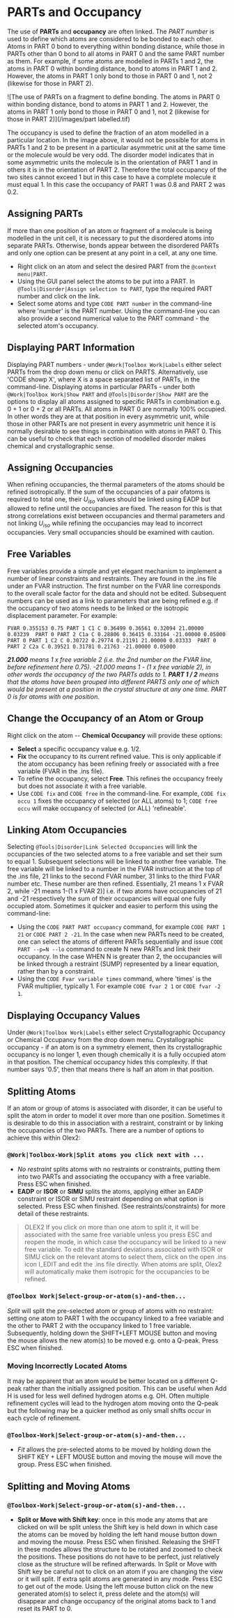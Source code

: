 # PARTs and Occupancy
The use of **PARTs** and **occupancy** are often linked. 
The *PART number* is used to define which atoms are considered to be bonded to each other. Atoms in PART 0 bond to everything within bonding distance, while those in PARTs other than 0 bond to all atoms in PART 0 and the same PART number as them.  For example, if some atoms are modelled in PARTs 1 and 2, the atoms in PART 0 within bonding distance, bond to atoms in PART 1 and 2. However, the atoms in PART 1 only bond to those in PART 0 and 1, not 2 (likewise for those in PART 2).

![The use of PARTs on a fragment to define bonding. The atoms in PART 0 within bonding distance, bond to atoms in PART 1 and 2. However, the atoms in PART 1 only bond to those in PART 0 and 1, not 2 (likewise for those in PART 2)](/images/part labelled.tif)

The occupancy is used to define the fraction of an atom modelled in a particular location. In the image above, it would not be possible for atoms in PARTs 1 and 2 to be present in a particular asymmetric unit at the same time or the molecule would be very odd. The disorder model indicates that in some asymmetric units the molecule is in the orientation of PART 1 and in others it is in the orientation of PART 2. Therefore the total occupancy of the two sites cannot exceed 1 but in this case to have a complete molecule it must equal 1. In this case the occupancy of PART 1 was 0.8 and PART 2 was 0.2.

## Assigning PARTs
If more than one position of an atom or fragment of a molecule is being modelled in the unit cell, it is necessary to put the disordered atoms into separate PARTs. Otherwise, bonds appear between the disordered PARTs and only one option can be present at any point in a cell, at any one time.

- Right click on an atom and select the desired PART from the `@context menu|PART`.
- Using the GUI panel select the atoms to be put into a PART. In `@Tools|Disorder|Assign selection to PART`, type the required PART number and click on the link.
- Select some atoms and type `CODE PART number` in the command-line where 'number' is the PART number. Using the command-line you can also provide a second numerical value to the PART command - the selected atom's occupancy.

## Displaying PART Information
Displaying PART numbers - under `@Work|Toolbox Work|Labels` either select PARTs from the drop down menu or click on PARTS. Alternatively, use 'CODE showp X', where X is a space separated list of PARTs, in the command-line.
Displaying atoms in particular PARTs - under both `@Work|Toolbox Work|Show PART` and `@Tools|Disorder|Show PART` are the options to display all atoms assigned to specific PARTs in combination e.g. 0 + 1 or 0 + 2 or all PARTs.
All atoms in PART 0 are normally 100% occupied. In other words they are at that position in every asymmetric unit, while those in other PARTs are not present in every asymmetric unit hence it is normally desirable to see things in combination with atoms in PART 0. This can be useful to check that each section of modelled disorder makes chemical and crystallographic sense.

## Assigning Occupancies
When refining occupancies, the thermal parameters of the atoms should be refined isotropically. If the sum of the occupancies of a pair ofatoms is required to total one, their $U_{iso}$ values should be linked using EADP but allowed to refine until the occupancies are fixed. The reason for this is that strong correlations exist between occupancies and thermal parameters and not linking $U_{iso}$ while refining the occupancies may lead to incorrect occupancies. Very small occupancies should be examined with caution.

## Free Variables
Free variables provide a simple and yet elegant mechanism to implement a number of linear constraints and restraints. They are found in the .ins file under an FVAR instruction. The first number on the FVAR line corresponds to the overall scale factor for the data and should not be edited. Subsequent numbers can be used as a link to parameters that are being refined e.g. if the occupancy of two atoms needs to be linked or the isotropic displacement parameter. 
For example:

`FVAR 0.355153 0.75
PART 1
C1 C 0.36499 0.36561 0.32094 21.00000 0.03239 
PART 0
PART 2
C1a C 0.28806 0.36415 0.33164 -21.00000 0.05000 
PART 0
PART 1
C2 C 0.30722 0.29774 0.21191 21.00000 0.03333 
PART 0
PART 2
C2a C 0.39521 0.31781 0.21763 -21.00000 0.05000`

***21.000** means 1 x free variable 2 (i.e. the 2nd number on the FVAR line, before refinement here 0.75). -21.000 means 1 - (1 x free variable 2), in other words the occupancy of the two PARTs adds to 1.
**PART 1 / 2** means that the atoms have been grouped into different PARTS only one of which would be present at a position in the crystal structure at any one time. PART 0 is for atoms with one position.*

## Change the Occupancy of an Atom or Group
Right click on the atom -- **Chemical Occupancy** will provide these options:

- **Select** a specific occupancy value e.g. 1/2.
- **Fix** the occupancy to its current refined value. This is only applicable if the atom occupancy has been refining freely or associated with a free variable (FVAR in the .ins file).
- To refine the occupancy, select **Free**. This refines the occupancy freely but does not associate it with a free variable.
- Use `CODE fix` and `CODE free` in the command-line. For example, `CODE fix occu 1` fixes the occupancy of selected (or ALL atoms) to 1; `CODE free occu` will make occupancy of selected (or ALL) 'refineable'.

## Linking Atom Occupancies
Selecting `@Tools|Disorder|Link Selected Occupancies` will link the occupancies of the two selected atoms to a free variable and set their sum to equal 1. Subsequent selections will be linked to another free variable.
The free variable will be linked to a number in the FVAR instruction at the top of the .ins file, 21 links to the second FVAR number, 31 links to the third FVAR number etc. These number are then refined. Essentially, 21 means 1 x FVAR 2, while -21 means 1-(1 x FVAR 2)] i.e. if two atoms have occupancies of 21 and -21 respectively the sum of their occupancies will equal one fully occupied atom.
Sometimes it quicker and easier to perform this using the command-line:

- Using the `CODE PART PART occupancy` command, for example `CODE PART 1 21` or `CODE PART 2 -21`. In the case when new PARTs need to be created, one can select the atoms of different PARTs sequentially and issue `CODE PART --p=N --lo` command to create N new PARTs and link their occupancy. In the case WHEN N is greater than 2, the occupancies will be linked through a restraint (SUMP) represented by a linear equation, rather than by a constraint.
- Using the `CODE Fvar variable times` command, where 'times' is the FVAR multiplier, typically 1. For example `CODE fvar 2 1` or `CODE fvar -2 1`.

## Displaying Occupancy Values
Under `@Work|Toolbox Work|Labels` either select Crystallographic Occupancy or Chemical Occupancy from the drop down menu. Crystallographic occupancy - if an atom is on a symmetry element, then its crystallographic occupancy is no longer 1, even though chemically it is a fully occupied atom in that position. The chemical occupancy hides this complexity. If that number says '0.5', then that means there is half an atom in that position.

## Splitting Atoms 
If an atom or group of atoms is associated with disorder, it can be useful to split the atom in order to model it over more than one position. Sometimes it is desirable to do this in association with a restraint, constraint or by linking the occupancies of the two PARTs. There are a number of options to achieve this within Olex2:

### `@Work|Toolbox-Work|Split atoms you click next with ...` 

- *No restraint* splits atoms with no restraints or constraints, putting them into two PARTs and associating the occupancy with a free variable. Press ESC when finished.
- **EADP** or **ISOR** or **SIMU** splits the atoms, applying either an EADP constraint or ISOR or SIMU restraint depending on what option is selected. Press ESC when finished. (See restraints/constraints) for more detail of these restraints.

>OLEX2 If you click on more than one atom to split it, it will be associated with the same free variable unless you press ESC and reopen the mode, in which case the occupancy will be linked to a new free variable. To edit the standard deviations associated with ISOR or SIMU click on the relevant atoms to select them, click on the open .ins icon I_EDIT and edit the .ins file directly. When atoms are split, Olex2 will automatically make them isotropic for the occupancies to be refined.

### `@Toolbox Work|Select-group-or-atom(s)-and-then...` 
*Split* will split the pre-selected atom or group of atoms with no restraint: setting one atom to PART 1 with the occupancy linked to a free variable and the other to PART 2 with the occupancy linked to 1 free variable. Subsequently, holding down the SHIFT+LEFT MOUSE button and moving the mouse allows the new atom(s) to be moved e.g. onto a Q-peak. Press ESC when finished.

### Moving Incorrectly Located Atoms
It may be apparent that an atom would be better located on a different Q-peak rather than the initially assigned position. This can be useful when Add H is used for less well defined hydrogen atoms e.g. OH. Often multiple refinement cycles will lead to the hydrogen atom moving onto the Q-peak but the following may be a quicker method as only small shifts occur in each cycle of refinement.

### `@Toolbox-Work|Select-group-or-atom(s)-and-then...`

- *Fit* allows the pre-selected atoms to be moved by holding down the SHIFT KEY + LEFT MOUSE button and moving the mouse will move the group. Press ESC when finished.

## Splitting and Moving Atoms

### `@Toolbox-Work|Select-group-or-atom(s)-and-then...` 

- **Split or Move with Shift key**: once in this mode any atoms that are clicked on will be split unless the Shift key is held down in which case the atoms can be moved by holding the left hand mouse button down and moving the mouse. Press ESC when finished.
Releasing the SHIFT in these modes allows the structure to be rotated and zoomed to check the positions. These positions do not have to be perfect, just relatively close as the structure will be refined afterwards. In Split or Move with Shift key be careful not to click on an atom if you are changing the view or it will split. If extra split atoms are generated in any mode. Press ESC to get out of the mode. Using the left mouse button click on the new generated atom(s) to select it, press delete and the atom(s) will disappear and change occupancy of the original atoms back to 1 and reset its PART to 0.
